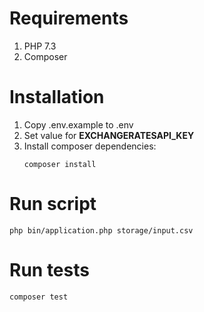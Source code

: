 # Requirements

1. PHP 7.3
2. Composer

# Installation

1. Copy .env.example to .env
2. Set value for **EXCHANGERATESAPI_KEY**
3. Install composer dependencies:
    ```shell
    composer install
    ```

# Run script

```shell
php bin/application.php storage/input.csv
```

# Run tests

```shell
composer test
```
